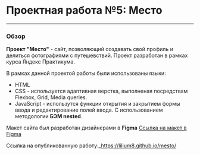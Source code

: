 # Проектная работа №5: Место

------

### Обзор
**Проект "Место"** - сайт, позволяющий создавать свой профиль и делиться фотографиями с путешевствий. Проект разработан в рамках курса Яндекс Практикума. 

В рамках данной проектой работы были использованы языки:
* HTML
* CSS - используется адаптивная верстка, выполненая посредствам  Flexbox, Grid, Media queries. 
* JavaScript - использутся функции открытия и закрытием формы ввода и редактирование полей ввода.
C использованием методологии **БЭМ nested**.

Макет сайта был разработан дизайнерами в **Figma** [Ссылка на макет в Figma](https://www.figma.com/file/2cn9N9jSkmxD84oJik7xL7/JavaScript.-Sprint-4?node-id=0%3A1)


Ссылка на опубликованную работу:_https://lilium8.github.io/mesto/


